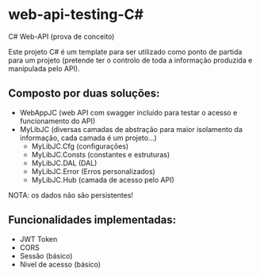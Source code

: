 # web-api-testing-C#  
  
C# Web-API (prova de conceito)  
  
Este projeto C# é um template para ser utilizado como ponto de partida para um projeto (pretende ter o controlo de toda a informação produzida e manipulada pelo API).  
  
## Composto por duas soluções:  
- WebAppJC (web API com swagger incluido para testar o acesso e funcionamento do API)    
- MyLibJC (diversas camadas de abstração para maior isolamento da informação, cada camada é um projeto...)    
	- MyLibJC.Cfg (configurações)  
	- MyLibJC.Consts (constantes e estruturas)  
	- MyLibJC.DAL (DAL)  
	- MyLibJC.Error (Erros personalizados)  
	- MyLibJC.Hub (camada de acesso pelo API)  
  
NOTA: os dados não são persistentes!  
  
## Funcionalidades implementadas:    
- JWT Token  
- CORS  
- Sessão (básico)  
- Nivel de acesso (básico)  
  